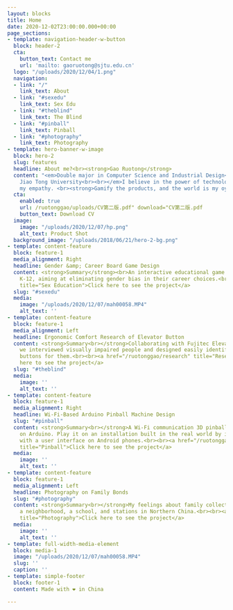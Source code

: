 ```yaml
---
layout: blocks
title: Home
date: 2020-12-02T23:00:00.000+00:00
page_sections:
- template: navigation-header-w-button
  block: header-2
  cta:
    button_text: Contact me
    url: 'mailto: gaoruotong@sjtu.edu.cn'
  logo: "/uploads/2020/12/04/1.png"
  navigation:
  - link: "/"
    link_text: About
  - link: "#sexedu"
    link_text: Sex Edu
  - link: "#theblind"
    link_text: The Blind
  - link: "#pinball"
    link_text: Pinball
  - link: "#photography"
    link_text: Photography
- template: hero-banner-w-image
  block: hero-2
  slug: features
  headline: About me?<br><strong>Gao Ruotong</strong>
  content: "<em>Double major in Computer Science and Industrial Design<br>Shanghai
    Jiao Tong University<br><br></em>I believe in the power of technology. I cherish
    my empathy. <br><strong>Gamify the products, and the world is my oyster.</strong>"
  cta:
    enabled: true
    url: /ruotonggao/uploads/CV第二版.pdf" download="CV第二版.pdf
    button_text: Download CV
  image:
    image: "/uploads/2020/12/07/hp.png"
    alt_text: Product Shot
  background_image: "/uploads/2018/06/21/hero-2-bg.png"
- template: content-feature
  block: feature-1
  media_alignment: Right
  headline: Gender &amp; Career Board Game Design
  content: <strong>Summary</strong><br>An interactive educational game designed for
    K-12, aiming at eliminating gender bias in their career choices.<br><br><a href="/ruotonggao/gender"
    title="Sex Education">Click here to see the project</a>
  slug: "#sexedu"
  media:
    image: "/uploads/2020/12/07/mah00058.MP4"
    alt_text: ''
- template: content-feature
  block: feature-1
  media_alignment: Left
  headline: Ergonomic Comfort Research of Elevator Button
  content: <strong>Summary<br></strong>Collaborating with Fujitec Elevator Company,
    we interviewed visually impaired people and designed easily identifiable elevator
    buttons for them.<br><br><a href="/ruotonggao/research" title="Research">Click
    here to see the project</a>
  slug: "#theblind"
  media:
    image: ''
    alt_text: ''
- template: content-feature
  block: feature-1
  media_alignment: Right
  headline: Wi-Fi-Based Arduino Pinball Machine Design
  slug: "#pinball"
  content: <strong>Summary<br></strong>A Wi-Fi communication 3D pinball game based
    on Arduino. Play it on an installation built in the real world by interacting
    with a user interface on Android phones.<br><br><a href="/ruotonggao/pinball"
    title="Pinball">Click here to see the project</a>
  media:
    image: ''
    alt_text: ''
- template: content-feature
  block: feature-1
  media_alignment: Left
  headline: Photography on Family Bonds
  slug: "#photography"
  content: <strong>Summary<br></strong>My feelings about family collected in a market,
    a neighborhood, a school, and stations in Northern China.<br><br><a href="/ruotonggao/photography"
    title="Photography">Click here to see the project</a>
  media:
    image: ''
    alt_text: ''
- template: full-width-media-element
  block: media-1
  image: "/uploads/2020/12/07/mah00058.MP4"
  slug: ''
  caption: ''
- template: simple-footer
  block: footer-1
  content: Made with ❤︎ in China

---
```

